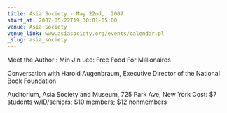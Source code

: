 ```yaml
---
title: Asia Society - May 22nd,  2007
start_at: 2007-05-22T19:30:01-05:00
venue: Asia Society
venue_link: www.asiasociety.org/events/calendar.pl
_slug: asia_society
---
```


Meet the Author : Min Jin Lee: Free Food For Millionaires

Conversation with Harold Augenbraum, Executive Director of the National Book Foundation

Auditorium, Asia Society and Museum, 725 Park Ave, New York
Cost: $7 students w/ID/seniors; $10 members; $12 nonmembers
